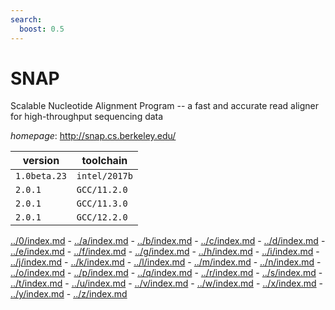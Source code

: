 ```yaml
---
search:
  boost: 0.5
---
```

# SNAP

Scalable Nucleotide Alignment Program -- a fast and accurate read aligner for  high-throughput sequencing data

*homepage*: <http://snap.cs.berkeley.edu/>

version | toolchain
--------|----------
``1.0beta.23`` | ``intel/2017b``
``2.0.1`` | ``GCC/11.2.0``
``2.0.1`` | ``GCC/11.3.0``
``2.0.1`` | ``GCC/12.2.0``

[../0/index.md](0) - [../a/index.md](a) - [../b/index.md](b) - [../c/index.md](c) - [../d/index.md](d) - [../e/index.md](e) - [../f/index.md](f) - [../g/index.md](g) - [../h/index.md](h) - [../i/index.md](i) - [../j/index.md](j) - [../k/index.md](k) - [../l/index.md](l) - [../m/index.md](m) - [../n/index.md](n) - [../o/index.md](o) - [../p/index.md](p) - [../q/index.md](q) - [../r/index.md](r) - [../s/index.md](s) - [../t/index.md](t) - [../u/index.md](u) - [../v/index.md](v) - [../w/index.md](w) - [../x/index.md](x) - [../y/index.md](y) - [../z/index.md](z)

